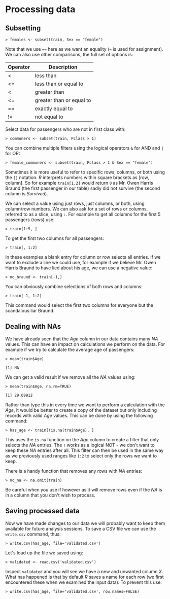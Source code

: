 # Processing data

## Subsetting



`> females <- subset(train, Sex == "female")`

Note that we use `==` here as we want an equality (`=` is used for assignment).
We can also use other comparisons, the full set of options is:

| Operator   | Description                 |
|------------|-----------------------------|
| <          | less than                   |
| <=         | less than or equal to       |
| <          | greater than                |
| <=         | greater than or equal to    |
| ==         | exactly equal to            |
| !=         | not equal to                |

Select data for passengers who are not in first class with:

`> commoners <- subset(train, Pclass > 1)`

You can combine multiple filters using the logical operators `&` for AND and `|` for OR:

`> female_commoners <- subset(train, Pclass > 1 & Sex == "female")`

Sometimes it is more useful to refer to specific rows, columns, or both using the `[]` notation.
*R* interprets numbers within square brackets as [row, column].
So for example `train[1,2]` would return `0` as Mr. Owen Harris Braund (the first passenger in our table) sadly did not survive (the second column is *Survived*).

We can select a value using just rows, just columns, or both, using column/row numbers.
We can also ask for a set of rows or columns, referred to as a
slice, using `:`.
For example to get all columns for the first 5 passengers (rows) use:

`> train[1:5, ]`

To get the first two columns for all passengers:

`> train[, 1:2]`

In these examples a blank entry for column or row selects all entries.
If we want to exclude a line we could use, for example if we believe Mr. Owen Harris Braund to have lied about his age, we can use a negative value:

`> no_braund <- train[-1,]`

You can obviously combine selections of both rows and columns:

`> train[-1, 1:2]`

This command would select the first two columns for everyone but the scandalous liar Braund.

## Dealing with NAs

We have already seen that the *Age* column in our data contains many *NA* values.
This can have an impact on calculations we perform on the data.
For example if we try to calculate the average age of passengers:

```
> mean(train$Age)

[1] NA
```

We can get a valid result if we remove all the *NA* values using:

```
> mean(train$Age, na.rm=TRUE)

[1] 29.69912
```

Rather than type this in every time we want to perform a calculation with the *Age*, it would be better to create a copy of the dataset but only including records with valid *Age* values.
This can be done by using the following command:

`> has_age <- train[!is.na(train$Age), ]`

This uses the `is.na` function on the *Age* column to create a filter that only selects the *NA* entries.
The `!` works as a logical NOT - we don't want to keep these *NA* entries after all.
This filter can then be used in the same way as we previously used ranges like `1:2` to select only the rows we want to keep.

There is a handy function that removes any rows with *NA* entries:

`> no_na <- na.omit(train)`

Be careful when you use if however as it will remove rows even if the *NA* is in a column that you don't wish to process.

## Saving processed data

Now we have made changes to our data we will probably want to keep them available for future analysis sessions.
To save a CSV file we can use the `write.csv` command, thus:

`> write.csv(has_age, file='validated.csv')`

Let's load up the file we saved using:

`> validated <- read.csv('validated.csv')`

Inspect `validated` and you will see we have a new and unwanted column *X*.
What has happened is that by default *R* saves a name for each row (we first encountered these when we examined the input data).
To prevent this use:

`> write.csv(has_age, file='validated.csv', row.names=FALSE)`
